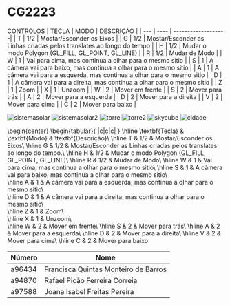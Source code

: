 # CG2223
CONTROLOS
| TECLA | MODO | DESCRIÇÃO |
| --- | ---- | -------------------|
|  T  | 1/2 | Mostar/Esconder os Eixos |
|  G  | 1/2 | Mostar/Esconder as Linhas criadas pelos translates ao longo do tempo |
|  H  | 1/2 | Mudar o modo Polygon (GL\_FILL, GL\_POINT, GL\_LINE) |
|  R  | 1/2 | Mudar de Modo | 
|  W  | 1 | Vai para cima, mas continua a olhar para o mesmo sitio |
|  S  | 1 | A câmera vai para baixo, mas continua a olhar para o mesmo sitio |
|  A  | 1 | A câmera vai para a esquerda, mas continua a olhar para o mesmo sitio |
|  D  | 1 | A câmera vai para a direita, mas continua a olhar para o mesmo sitio |
|  Z  | 1 | Zoom |
|  X  | 1 | Unzoom |
|  W  | 2 | Mover em frente |
|  S  | 2 | Mover para trás |
|  A  | 2 | Mover para a esquerda |
|  D  | 2 | Mover para a direita |
|  V  | 2 | Mover para cima |
|  C  | 2 | Mover para baixo |

![sistemasolar](../images/sistemasolar.png "Sistema Solar")
![sistemasolar2](../images/sistemasolarsemlinhas.png "Sistema Solar sem linhas")
![torre](../images/torre.png "Torre")
![torre2](../images/torresemluz.png "Torre sem luz")
![skycube](../images/skycube.png "SkyCube")
![cidade](../images/cidade.png "Cidade")






\begin{center}
\begin{tabular}{ |c|c|c| }
\hline
 \textbf{Tecla} & \textbf{Modo}  & \textbf{Descrição}\\ 
\hline
T & 1/2 & Mostar/Esconder os Eixos\\
\hline
G & 1/2 & Mostar/Esconder as Linhas criadas pelos translates ao longo do tempo.\\
\hline
H & 1/2 & Mudar o modo Polygon (GL\_FILL, GL\_POINT, GL\_LINE)\\
\hline
R & 1/2 & Mudar de Modo\\
\hline
 W & 1 & Vai para cima, mas continua a olhar para o mesmo sitio\\
\hline
 S &  1 & A câmera vai para baixo, mas continua a olhar para o mesmo sitio\\  
\hline
 A &  1 & A câmera vai para a esquerda, mas continua a olhar para o mesmo sitio\\  
\hline
 D &  1 & A câmera vai para a direita, mas continua a olhar para o mesmo sitio\\  
\hline
 Z & 1 & Zoom\\  
\hline
 X & 1 & Unzoom\\  
\hline
W & 2 & Mover em frente\\
\hline
S & 2 & Mover para trás\\
\hline
A & 2 & Mover para a esquerda\\
\hline
D & 2 & Mover para a direita\\
\hline
V & 2 & Mover para cima\\
\hline
C & 2 & Mover para baixo

| Número | Nome |
| ------- | ---- |
|  a96434  | Francisca Quintas Monteiro de Barros |
|  a94870  | Rafael Picão Ferreira Correia        |
|  a97588  | Joana Isabel Freitas Pereira         |
